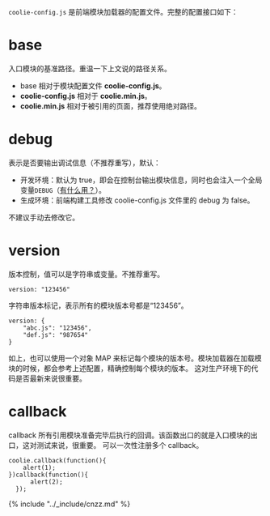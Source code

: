 `coolie-config.js` 是前端模块加载器的配置文件。完整的配置接口如下：

# base
入口模块的基准路径。重温一下上文说的路径关系。

- base 相对于模块配置文件 **coolie-config.js**。
- **coolie-config.js** 相对于 **coolie.min.js**。
- **coolie.min.js** 相对于被引用的页面，推荐使用绝对路径。


# debug
表示是否要输出调试信息（不推荐重写），默认：

- 开发环境：默认为 true，即会在控制台输出模块信息，同时也会注入一个全局变量`DEBUG`（[有什么用？](../advance/global-debug.md)）。
- 生成环境：前端构建工具修改 coolie-config.js 文件里的 debug 为 false。

不建议手动去修改它。


# version
版本控制，值可以是字符串或变量。不推荐重写。
```
version: "123456"
```
字符串版本标记，表示所有的模块版本号都是“123456”。
```
version: {
    "abc.js": "123456",
    "def.js": "987654"
}
```
如上，也可以使用一个对象 MAP 来标记每个模块的版本号。模块加载器在加载模块的时候，都会参考上述配置，精确控制每个模块的版本。
这对生产环境下的代码是否最新来说很重要。



# callback
callback 所有引用模块准备完毕后执行的回调。该函数出口的就是入口模块的出口，这对测试来说，很重要。
可以一次性注册多个 callback。
```
coolie.callback(function(){
    alert(1);
})callback(function(){
      alert(2);
  });
```


{% include "../_include/cnzz.md" %}
